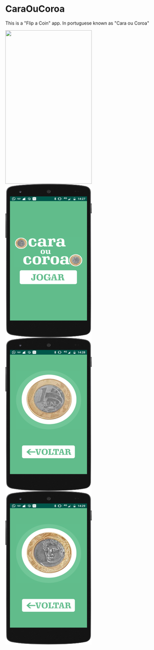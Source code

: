 # CaraOuCoroa

This is a "Flip a Coin" app. In portuguese known as "Cara ou Coroa"


<a href="url"><img src="/app/src/main/res/drawable/nav_001.gif" align="left" height="480" width="270" ></a>
<a href="url"><img src="/app/src/main/res/drawable/0001.png" align="left" height="480" width="270" ></a>
<a href="url"><img src="/app/src/main/res/drawable/0002.png" align="left" height="480" width="270" ></a>
<a href="url"><img src="/app/src/main/res/drawable/0003.png" align="left" height="480" width="270" ></a>




